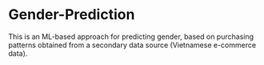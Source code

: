 # Gender-Prediction
This is an ML-based approach for predicting gender, based on purchasing patterns obtained from a secondary data source (Vietnamese e-commerce data).

